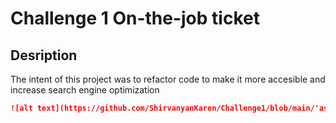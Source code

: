 # Challenge 1 On-the-job ticket
## Desription 
The intent of this project was to refactor code to make it more accesible and increase search engine optimization
```md
![alt text](https://github.com/ShirvanyanKaren/Challenge1/blob/main/'assets/Digital-Marketing-SEO1.png)
```
